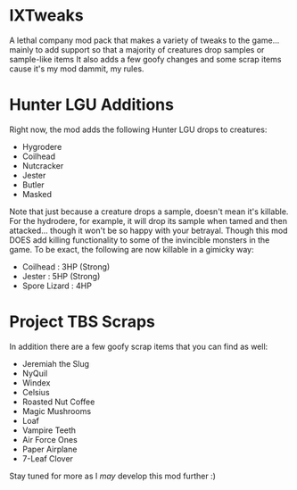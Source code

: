 # IXTweaks

A lethal company mod pack that makes a variety of tweaks to the game... mainly to add support so that a majority of creatures drop samples or sample-like items
It also adds a few goofy changes and some scrap items cause it's my mod dammit, my rules.

# Hunter LGU Additions

Right now, the mod adds the following Hunter LGU drops to creatures:
+ Hygrodere
+ Coilhead
+ Nutcracker
+ Jester
+ Butler
+ Masked

Note that just because a creature drops a sample, doesn't mean it's killable. For the hydrodere, for example, it will drop its sample when tamed and then attacked... though it won't be so happy with your betrayal. 
Though this mod DOES add killing functionality to some of the invincible monsters in the game. To be exact, the following are now killable in a gimicky way:
+ Coilhead : 3HP (Strong)
+ Jester : 5HP (Strong)
+ Spore Lizard : 4HP

# Project TBS Scraps

In addition there are a few goofy scrap items that you can find as well:
+ Jeremiah the Slug
+ NyQuil
+ Windex
+ Celsius
+ Roasted Nut Coffee
+ Magic Mushrooms
+ Loaf
+ Vampire Teeth
+ Air Force Ones
+ Paper Airplane
+ 7-Leaf Clover

Stay tuned for more as I *may* develop this mod further :)
